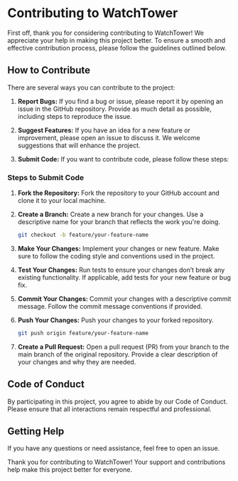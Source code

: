 # Contributing to WatchTower

First off, thank you for considering contributing to WatchTower! We appreciate your help in making this project better. To ensure a smooth and effective contribution process, please follow the guidelines outlined below.

## How to Contribute

There are several ways you can contribute to the project:

1. **Report Bugs:**
    If you find a bug or issue, please report it by opening an issue in the GitHub repository. Provide as much detail as possible, including steps to reproduce the issue.

2. **Suggest Features:**
    If you have an idea for a new feature or improvement, please open an issue to discuss it. We welcome suggestions that will enhance the project.

3. **Submit Code:**
    If you want to contribute code, please follow these steps:

### **Steps to Submit Code**

1. **Fork the Repository:**
    Fork the repository to your GitHub account and clone it to your local machine.

2. **Create a Branch:**
    Create a new branch for your changes. Use a descriptive name for your branch that reflects the work you're doing.
   ```bash
   git checkout -b feature/your-feature-name
   ```

3. **Make Your Changes:**
    Implement your changes or new feature. Make sure to follow the coding style and conventions used in the project.

4. **Test Your Changes:**
    Run tests to ensure your changes don’t break any existing functionality. If applicable, add tests for your new feature or bug fix.

5. **Commit Your Changes:**
    Commit your changes with a descriptive commit message. Follow the commit message conventions if provided.

6. **Push Your Changes:**
    Push your changes to your forked repository.
    ```bash
    git push origin feature/your-feature-name
    ```

7. **Create a Pull Request:**
    Open a pull request (PR) from your branch to the main branch of the original repository. Provide a clear description of your changes and why they are needed.

## Code of Conduct
By participating in this project, you agree to abide by our Code of Conduct. Please ensure that all interactions remain respectful and professional.

## Getting Help
If you have any questions or need assistance, feel free to open an issue.

Thank you for contributing to WatchTower! Your support and contributions help make this project better for everyone.
